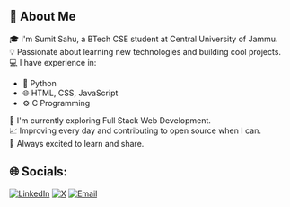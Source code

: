 ## 👋 About Me

🎓 I'm Sumit Sahu, a BTech CSE student at Central University of Jammu.  
💡 Passionate about learning new technologies and building cool projects.  
💻 I have experience in:  
- 🐍 Python  
- 🌐 HTML, CSS, JavaScript  
- ⚙️ C Programming  

🚀 I'm currently exploring Full Stack Web Development.  
📈 Improving every day and contributing to open source when I can.  
🌱 Always excited to learn and share.

## 🌐 Socials:

[![LinkedIn](https://img.shields.io/badge/LinkedIn-0077B5?style=for-the-badge&logo=linkedin&logoColor=white)](https://www.linkedin.com/in/sumit-sahu-479344245)
[![X](https://img.shields.io/badge/X-000000?style=for-the-badge&logo=X&logoColor=white)](https://x.com/SumitSahu83162)
[![Email](https://img.shields.io/badge/Email-D14836?style=for-the-badge&logo=gmail&logoColor=white)](mailto:sumitsahu93023@gmail.com)
